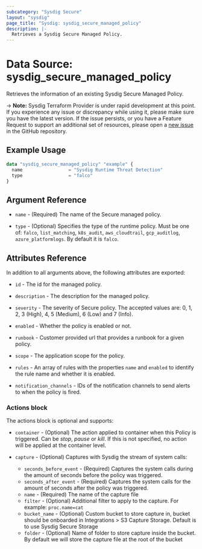 ```yaml
---
subcategory: "Sysdig Secure"
layout: "sysdig"
page_title: "Sysdig: sysdig_secure_managed_policy"
description: |-
  Retrieves a Sysdig Secure Managed Policy.
---
```


# Data Source: sysdig_secure_managed_policy

Retrieves the information of an existing Sysdig Secure Managed Policy.

-> **Note:** Sysdig Terraform Provider is under rapid development at this point. If you experience any issue or discrepancy while using it, please make sure you have the latest version. If the issue persists, or you have a Feature Request to support an additional set of resources, please open a [new issue](https://github.com/sysdiglabs/terraform-provider-sysdig/issues/new) in the GitHub repository.

## Example Usage

```terraform
data "sysdig_secure_managed_policy" "example" {
  name                 = "Sysdig Runtime Threat Detection"
  type                 = "falco"
}
```

## Argument Reference

* `name` - (Required) The name of the Secure managed policy.

* `type` - (Optional) Specifies the type of the runtime policy. Must be one of: `falco`, `list_matching`, `k8s_audit`,
  `aws_cloudtrail`, `gcp_auditlog`, `azure_platformlogs`. By default it is `falco`.

## Attributes Reference

In addition to all arguments above, the following attributes are exported:

* `id` - The id for the managed policy.

* `description` - The description for the managed policy.

* `severity` -  The severity of Secure policy. The accepted values
    are: 0, 1, 2, 3 (High), 4, 5 (Medium), 6 (Low) and 7 (Info).

* `enabled` - Whether the policy is enabled or not.

* `runbook` - Customer provided url that provides a runbook for a given policy.

* `scope` - The application scope for the policy.

* `rules` - An array of rules with the properties `name` and `enabled` to identify the rule name and whether it is enabled.

* `notification_channels` - IDs of the notification channels to send alerts to
    when the policy is fired.

### Actions block

The actions block is optional and supports:

* `container` - (Optional) The action applied to container when this Policy is
    triggered. Can be *stop*, *pause* or *kill*. If this is not specified,
    no action will be applied at the container level.

* `capture` - (Optional) Captures with Sysdig the stream of system calls:
    * `seconds_before_event` - (Required) Captures the system calls during the
    amount of seconds before the policy was triggered.
    * `seconds_after_event` - (Required) Captures the system calls for the amount
    of seconds after the policy was triggered.
    * `name` - (Required) The name of the capture file
    * `filter` - (Optional) Additional filter to apply to the capture. For example: `proc.name=cat`
    * `bucket_name` - (Optional) Custom bucket to store capture in, 
    bucket should be onboarded in Integrations > S3 Capture Storage. Default is to use Sysdig Secure Storage 
    * `folder` - (Optional) Name of folder to store capture inside the bucket. 
    By default we will store the capture file at the root of the bucket
